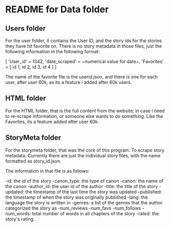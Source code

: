 # README for Data folder

## Users folder

For the user folder, it contains the User ID, and the story ids for the stories they have hit favorite on. There is no story metadata in those files, just the following information in the following format:

[
'User_id' = 1342,
'date_scraped' = ~numerical value for date~,
'Favorites' = [
id 1,
id 2,
id 3,
id 4            ]
]

The name of the favorite file is the userid.json, and there is one for each user, after user 60k, as its a feature i added after 60k users.

## HTML folder

For the HTML folder, that is the full content from the website, in case i need to re-scrape information, or someone else wants to do something. Like the Favorites, its a feature added after user 60k.

## StoryMeta folder

For the storymeta folder, that was the core of this program. To scrape story metadata. Currently there are just the individual story files, with the name formatted as story_id.json.

The information in that file is as follows:

-id: the id of the story
-canon_type: the type of canon
-canon: the name of the canon
-author_id: the user id of the author
-title: the title of the story
-updated: the timestamp of the last time the story was updated
-published: the timestamp of when the story was originally published
-lang: the language the story is written in
-genres: a list of the genres that the author categorized the story as
-num_reviews
-num_favs
-num_follows
-num_words: total number of words in all chapters of the story
-rated: the story's rating.
